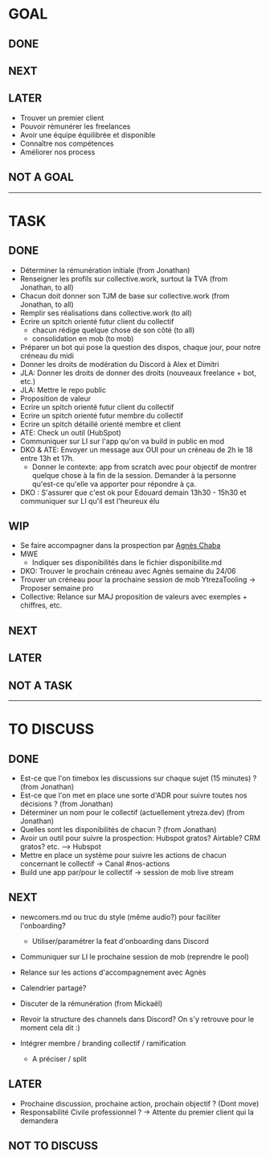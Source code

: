 # GOAL

## DONE

## NEXT

## LATER
- Trouver un premier client
- Pouvoir rémunérer les freelances
- Avoir une équipe équilibrée et disponible
- Connaître nos compétences
- Améliorer nos process

## NOT A GOAL


----------------------------

# TASK

## DONE
- Déterminer la rémunération initiale (from Jonathan)
- Renseigner les profils sur collective.work, surtout la TVA (from Jonathan, to all)
- Chacun doit donner son TJM de base sur collective.work (from Jonathan, to all)
- Remplir ses réalisations dans collective.work (to all)
- Ecrire un spitch orienté futur client du collectif
  - chacun rédige quelque chose de son côté (to all)
  - consolidation en mob (to mob)
- Préparer un bot qui pose la question des dispos, chaque jour, pour notre créneau du midi
- Donner les droits de modération du Discord à Alex et Dimitri
- JLA: Donner les droits de donner des droits (nouveaux freelance + bot, etc.)
- JLA: Mettre le repo public
- Proposition de valeur
- Ecrire un spitch orienté futur client du collectif
- Ecrire un spitch orienté futur membre du collectif
- Ecrire un spitch détaillé orienté membre et client 
- ATE: Check un outil (HubSpot)
- Communiquer sur LI sur l'app qu'on va build in public en mod
- DKO & ATE: Envoyer un message aux OUI pour un créneau de 2h le 18 entre 13h et 17h.
   - Donner le contexte: app from scratch avec pour objectif de montrer quelque chose à la fin de la session. Demander à la personne qu'est-ce qu'elle va apporter pour répondre à ça.
- DKO : S'assurer que c'est ok pour Edouard demain 13h30 - 15h30 et communiquer sur LI qu'il est l'heureux élu


## WIP
- Se faire accompagner dans la prospection par [Agnès Chaba](https://www.linkedin.com/in/agn%C3%A8s-chaba/)
- MWE
  - Indiquer ses disponibilités dans le fichier disponibilite.md
- DKO: Trouver le prochain créneau avec Agnès semaine du 24/06
- Trouver un créneau pour la prochaine session de mob YtrezaTooling -> Proposer semaine pro
- Collective: Relance sur MAJ proposition de valeurs avec exemples + chiffres, etc.

## NEXT

## LATER

## NOT A TASK


----------------------------



# TO DISCUSS

## DONE
- Est-ce que l'on timebox les discussions sur chaque sujet (15 minutes) ? (from Jonathan)
- Est-ce que l'on met en place une sorte d'ADR pour suivre toutes nos décisions ? (from Jonathan)
- Déterminer un nom pour le collectif (actuellement ytreza.dev) (from Jonathan)
- Quelles sont les disponibilités de chacun ? (from Jonathan)
- Avoir un outil pour suivre la prospection: Hubspot gratos? Airtable? CRM gratos? etc. --> Hubspot
- Mettre en place un système pour suivre les actions de chacun concernant le collectif -> Canal #nos-actions
- Build une app par/pour le collectif -> session de mob live stream

## NEXT
- newcomers.md ou truc du style (même audio?) pour faciliter l'onboarding?
  - Utiliser/paramétrer la feat d'onboarding dans Discord 
- Communiquer sur LI le prochaine session de mob (reprendre le pool)
- Relance sur les actions d'accompagnement avec Agnès
- Calendrier partagé?
- Discuter de la rémunération (from Mickaël)
- Revoir la structure des channels dans Discord? On s'y retrouve pour le moment cela dit :)


- Intégrer membre / branding collectif / ramification
  - A préciser / split
  
## LATER
- Prochaine discussion, prochaine action, prochain objectif ? (Dont move)
- Responsabilité Civile professionnel ? -> Attente du premier client qui la demandera

## NOT TO DISCUSS


